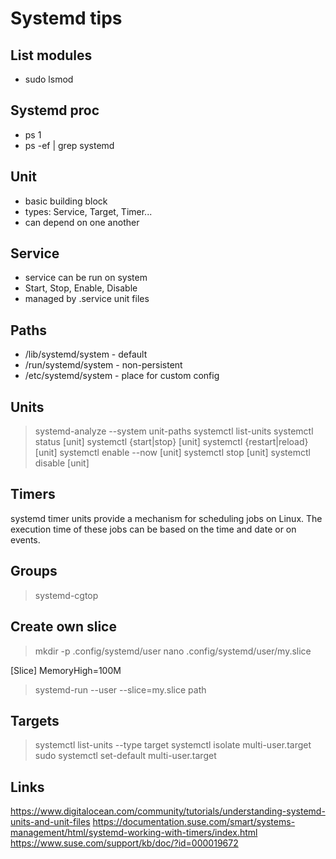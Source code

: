 # Systemd tips

## List modules
- sudo lsmod

## Systemd proc
- ps 1
- ps -ef | grep systemd


## Unit
- basic building block
- types: Service, Target, Timer...
- can depend on one another

## Service
- service can be run on system
- Start, Stop, Enable, Disable
- managed by .service unit files

## Paths
- /lib/systemd/system - default
- /run/systemd/system - non-persistent
- /etc/systemd/system - place for custom config

## Units 
> systemd-analyze --system unit-paths
> systemctl list-units
> systemctl status [unit]
> systemctl {start|stop} [unit]
> systemctl {restart|reload} [unit]
> systemctl enable --now [unit]
> systemctl stop [unit]
> systemctl disable [unit]

## Timers
systemd timer units provide a mechanism for scheduling jobs on Linux. The execution time of these jobs can be based on the time and date or on events.

## Groups
> systemd-cgtop

## Create own slice
> mkdir -p .config/systemd/user
> nano .config/systemd/user/my.slice

[Slice]
MemoryHigh=100M

> systemd-run --user --slice=my.slice path

## Targets
> systemctl list-units --type target
> systemctl isolate multi-user.target
> sudo systemctl set-default multi-user.target

## Links
https://www.digitalocean.com/community/tutorials/understanding-systemd-units-and-unit-files
https://documentation.suse.com/smart/systems-management/html/systemd-working-with-timers/index.html
https://www.suse.com/support/kb/doc/?id=000019672
